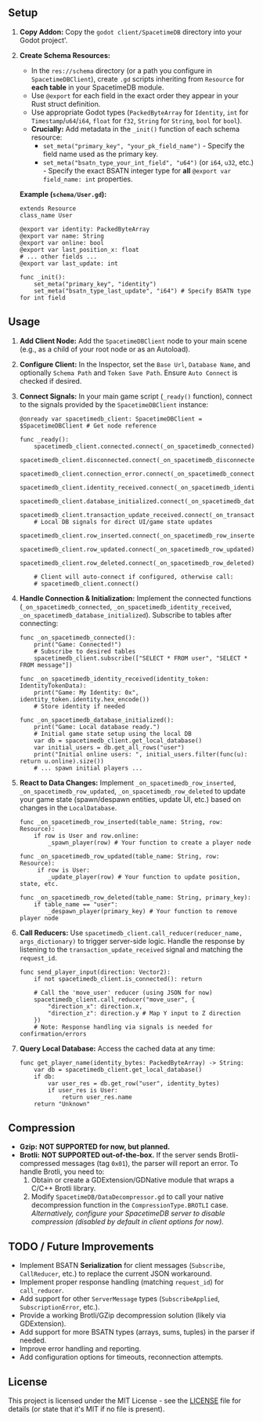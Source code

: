 
## Setup

1.  **Copy Addon:** Copy the `godot client/SpacetimeDB` directory into your Godot project'.

2.  **Create Schema Resources:**
    *   In the `res://schema` directory (or a path you configure in `SpacetimeDBClient`), create `.gd` scripts inheriting from `Resource` for **each table** in your SpacetimeDB module.
    *   Use `@export` for each field in the exact order they appear in your Rust struct definition.
    *   Use appropriate Godot types (`PackedByteArray` for `Identity`, `int` for `Timestamp`/`u64`/`i64`, `float` for `f32`, `String` for `String`, `bool` for `bool`).
    *   **Crucially:** Add metadata in the `_init()` function of each schema resource:
        *   `set_meta("primary_key", "your_pk_field_name")` - Specify the field name used as the primary key.
        *   `set_meta("bsatn_type_your_int_field", "u64")` (or `i64`, `u32`, etc.) - Specify the exact BSATN integer type for **all** `@export var field_name: int` properties.

    **Example (`schema/User.gd`):**
    ```gdscript
    extends Resource
    class_name User

    @export var identity: PackedByteArray
    @export var name: String
    @export var online: bool
    @export var last_position_x: float
    # ... other fields ...
    @export var last_update: int

    func _init():
        set_meta("primary_key", "identity")
        set_meta("bsatn_type_last_update", "i64") # Specify BSATN type for int field
    ```

## Usage

1.  **Add Client Node:** Add the `SpacetimeDBClient` node to your main scene (e.g., as a child of your root node or as an Autoload).
2.  **Configure Client:** In the Inspector, set the `Base Url`, `Database Name`, and optionally `Schema Path` and `Token Save Path`. Ensure `Auto Connect` is checked if desired.
3.  **Connect Signals:** In your main game script (`_ready()` function), connect to the signals provided by the `SpacetimeDBClient` instance:

    ```gdscript
    @onready var spacetimedb_client: SpacetimeDBClient = $SpacetimeDBClient # Get node reference

    func _ready():
        spacetimedb_client.connected.connect(_on_spacetimedb_connected)
        spacetimedb_client.disconnected.connect(_on_spacetimedb_disconnected)
        spacetimedb_client.connection_error.connect(_on_spacetimedb_connection_error)
        spacetimedb_client.identity_received.connect(_on_spacetimedb_identity_received)
        spacetimedb_client.database_initialized.connect(_on_spacetimedb_database_initialized)
        spacetimedb_client.transaction_update_received.connect(_on_transaction_update)
        # Local DB signals for direct UI/game state updates
        spacetimedb_client.row_inserted.connect(_on_spacetimedb_row_inserted)
        spacetimedb_client.row_updated.connect(_on_spacetimedb_row_updated)
        spacetimedb_client.row_deleted.connect(_on_spacetimedb_row_deleted)

        # Client will auto-connect if configured, otherwise call:
        # spacetimedb_client.connect()
    ```

4.  **Handle Connection & Initialization:** Implement the connected functions (`_on_spacetimedb_connected`, `_on_spacetimedb_identity_received`, `_on_spacetimedb_database_initialized`). Subscribe to tables after connecting:

    ```gdscript
    func _on_spacetimedb_connected():
        print("Game: Connected!")
        # Subscribe to desired tables
        spacetimedb_client.subscribe(["SELECT * FROM user", "SELECT * FROM message"])

    func _on_spacetimedb_identity_received(identity_token: IdentityTokenData):
        print("Game: My Identity: 0x", identity_token.identity.hex_encode())
        # Store identity if needed

    func _on_spacetimedb_database_initialized():
        print("Game: Local database ready.")
        # Initial game state setup using the local DB
        var db = spacetimedb_client.get_local_database()
        var initial_users = db.get_all_rows("user")
        print("Initial online users: ", initial_users.filter(func(u): return u.online).size())
        # ... spawn initial players ...
    ```

5.  **React to Data Changes:** Implement `_on_spacetimedb_row_inserted`, `_on_spacetimedb_row_updated`, `_on_spacetimedb_row_deleted` to update your game state (spawn/despawn entities, update UI, etc.) based on changes in the `LocalDatabase`.

    ```gdscript
    func _on_spacetimedb_row_inserted(table_name: String, row: Resource):
        if row is User and row.online:
            _spawn_player(row) # Your function to create a player node

    func _on_spacetimedb_row_updated(table_name: String, row: Resource):
         if row is User:
            _update_player(row) # Your function to update position, state, etc.

    func _on_spacetimedb_row_deleted(table_name: String, primary_key):
        if table_name == "user":
            _despawn_player(primary_key) # Your function to remove player node
    ```

6.  **Call Reducers:** Use `spacetimedb_client.call_reducer(reducer_name, args_dictionary)` to trigger server-side logic. Handle the response by listening to the `transaction_update_received` signal and matching the `request_id`.

    ```gdscript
    func send_player_input(direction: Vector2):
        if not spacetimedb_client.is_connected(): return

        # Call the 'move_user' reducer (using JSON for now)
        spacetimedb_client.call_reducer("move_user", {
            "direction_x": direction.x,
            "direction_z": direction.y # Map Y input to Z direction
        })
        # Note: Response handling via signals is needed for confirmation/errors
    ```

7.  **Query Local Database:** Access the cached data at any time:

    ```gdscript
    func get_player_name(identity_bytes: PackedByteArray) -> String:
        var db = spacetimedb_client.get_local_database()
        if db:
            var user_res = db.get_row("user", identity_bytes)
            if user_res is User:
                return user_res.name
        return "Unknown"
    ```

## Compression

*   **Gzip:** **NOT SUPPORTED for now, but planned.**
*   **Brotli:** **NOT SUPPORTED out-of-the-box.** If the server sends Brotli-compressed messages (tag `0x01`), the parser will report an error. To handle Brotli, you need to:
    1.  Obtain or create a GDExtension/GDNative module that wraps a C/C++ Brotli library.
    2.  Modify `SpacetimeDB/DataDecompressor.gd` to call your native decompression function in the `CompressionType.BROTLI` case.
    *Alternatively, configure your SpacetimeDB server to disable compression (disabled by default in client options for now).*

## TODO / Future Improvements

*   Implement BSATN **Serialization** for client messages (`Subscribe`, `CallReducer`, etc.) to replace the current JSON workaround.
*   Implement proper response handling (matching `request_id`) for `call_reducer`.
*   Add support for other `ServerMessage` types (`SubscribeApplied`, `SubscriptionError`, etc.).
*   Provide a working Brotli/GZip decompression solution (likely via GDExtension).
*   Add support for more BSATN types (arrays, sums, tuples) in the parser if needed.
*   Improve error handling and reporting.
*   Add configuration options for timeouts, reconnection attempts.

## License

This project is licensed under the MIT License - see the [LICENSE](LICENSE) file for details (or state that it's MIT if no file is present).
